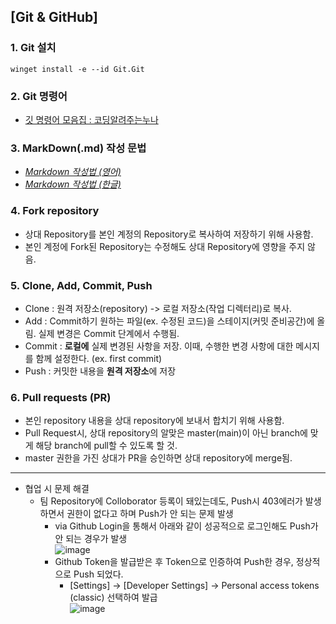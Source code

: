 ## [Git & GitHub]

### 1. Git 설치
  ```shell
winget install -e --id Git.Git
  ```

### 2. Git 명령어  
  - [깃 명령어 모음집 : 코딩알려주는누나](https://hackmd.io/@oW_dDxdsRoSpl0M64Tfg2g/ByfwpNJ-K)

### 3. MarkDown(.md) 작성 문법
   - [*Markdown 작성법 (영어)* ](https://www.markdownguide.org/cheat-sheet/)
   - [*Markdown 작성법 (한글)* ](https://gist.github.com/ihoneymon/652be052a0727ad59601)

### 4. **Fork** repository
   - 상대 Repository를 본인 계정의 Repository로 복사하여 저장하기 위해 사용함.
   - 본인 계정에 Fork된 Repository는 수정해도 상대 Repository에 영향을 주지 않음.

### 5. **Clone, Add, Commit, Push**
  - Clone : 원격 저장소(repository) -> 로컬 저장소(작업 디렉터리)로 복사.
  - Add : Commit하기 원하는 파일(ex. 수정된 코드)을 스테이지(커밋 준비공간)에 올림. 실제 변경은 Commit 단계에서 수행됨.
  - Commit : **로컬에** 실제 변경된 사항을 저장. 이때, 수행한 변경 사항에 대한 메시지를 함께 설정한다. (ex. first commit)
  - Push : 커밋한 내용을 **원격 저장소**에 저장

### 6. **Pull** requests (PR)
   - 본인 repository 내용을 상대 repository에 보내서 합치기 위해 사용함.
   - Pull Request시, 상대 repository의 알맞은 master(main)이 아닌 branch에 맞게 해당 branch에 pull할 수 있도록 할 것.
   - master 권한을 가진 상대가 PR을 승인하면 상대 repository에 merge됨.

---

- 협업 시 문제 해결
  - 팀 Repository에 Colloborator 등록이 돼있는데도, Push시 403에러가 발생하면서 권한이 없다고 하며 Push가 안 되는 문제 발생
    - via Github Login을 통해서 아래와 같이 성공적으로 로그인해도 Push가 안 되는 경우가 발생  
      ![image](https://github.com/algochemy/TIL/assets/152131529/c688f0d9-afd4-48de-9607-51187d3a4cad)  
    - Github Token을 발급받은 후 Token으로 인증하여 Push한 경우, 정상적으로 Push 되었다.
      - [Settings] -> [Developer Settings] -> Personal access tokens (classic) 선택하여 발급  
        ![image](https://github.com/algochemy/TIL/assets/152131529/fb0febda-77b9-43ef-ad2b-f64a4894208a)  
